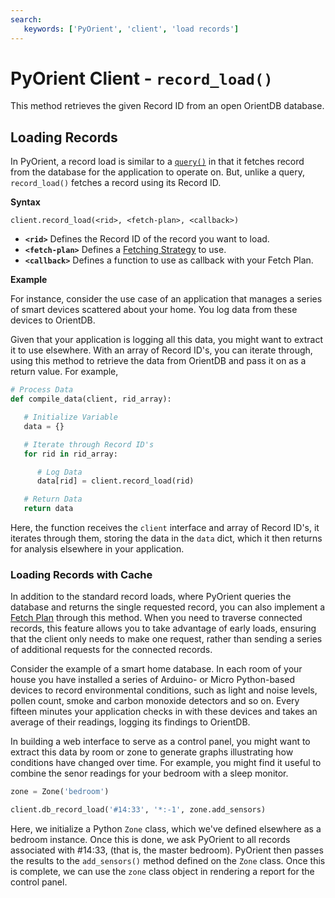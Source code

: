 ```yaml
---
search:
   keywords: ['PyOrient', 'client', 'load records']
---
```


# PyOrient Client - `record_load()`

This method retrieves the given Record ID from an open OrientDB database.


## Loading Records

In PyOrient, a record load is similar to a [`query()`](PyOrient-Client-Query.md) in that it fetches record from the database for the application to operate on.  But, unlike a query, `record_load()` fetches a record using its Record ID.

**Syntax**

```
client.record_load(<rid>, <fetch-plan>, <callback>)
```

- **`<rid>`** Defines the Record ID of the record you want to load.
- **`<fetch-plan>`** Defines a [Fetching Strategy](Fetching-Strategies.md) to use.
- **`<callback>`** Defines a function to use as callback with your Fetch Plan.

**Example**

For instance, consider the use case of an application that manages a series of smart devices scattered about your home.  You log data from these devices to OrientDB.

Given that your application is logging all this data, you might want to extract it to use elsewhere.  With an array of Record ID's, you can iterate through, using this method to retrieve the data from OrientDB and pass it on as a return value.  For example,

```py
# Process Data
def compile_data(client, rid_array):

   # Initialize Variable
   data = {}

   # Iterate through Record ID's
   for rid in rid_array:

      # Log Data
      data[rid] = client.record_load(rid)

   # Return Data
   return data
```

Here, the function receives the `client` interface and array of Record ID's, it iterates through them, storing the data in the `data` dict, which it then returns for analysis elsewhere in your application.



### Loading Records with Cache

In addition to the standard record loads, where PyOrient queries the database and returns the single requested record, you can also implement a [Fetch Plan](Fetching-Strategies.md) through this method.  When you need to traverse connected records, this feature allows you to take advantage of early loads, ensuring that the client only needs to make one request, rather than sending a series of additional requests for the connected records.

Consider the example of a smart home database.  In each room of your house you have installed a series of Arduino- or Micro Python-based devices to record environmental conditions, such as light and noise levels, pollen count, smoke and carbon monoxide detectors and so on.  Every fifteen minutes your application checks in with these devices and takes an average of their readings, logging its findings to OrientDB.

In building a web interface to serve as a control panel, you might want to extract this data by room or zone to generate graphs illustrating how conditions have changed over time.  For example, you might find it useful to combine the senor readings for your bedroom with a sleep monitor.

```py
zone = Zone('bedroom')

client.db_record_load('#14:33', '*:-1', zone.add_sensors)
```

Here, we initialize a Python `Zone` class, which we've defined elsewhere as a bedroom instance.  Once this is done, we ask PyOrient to all records associated with #14:33, (that is, the master bedroom).  PyOrient then passes the results to the `add_sensors()` method defined on the `Zone` class.  Once this is complete, we can use the `zone` class object in rendering a report for the control panel.
